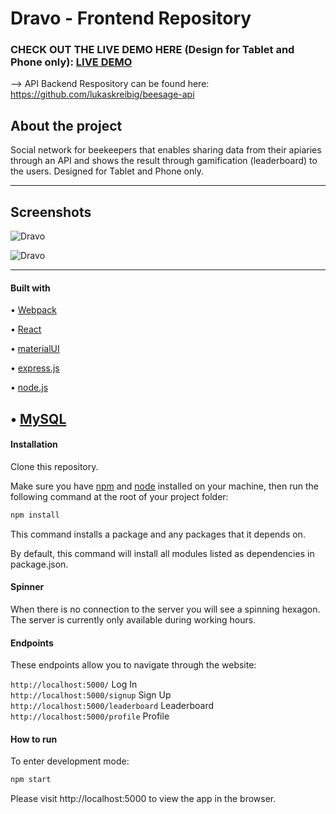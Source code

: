 # Dravo - Frontend Repository

### CHECK OUT THE LIVE DEMO HERE (Design for Tablet and Phone only): [LIVE DEMO](http://202.61.225.240:8080/leaderboard)

--> API Backend Respository can be found here:
https://github.com/lukaskreibig/beesage-api

## About the project

 Social network for beekeepers that enables sharing data from their apiaries through an API and shows the result through gamification (leaderboard) to the users.
 Designed for Tablet and Phone only.
 
---


## Screenshots
 
![Dravo](https://www.lukaskreibig.com/wp-content/uploads/beekeeper-app.png)

![Dravo](https://www.lukaskreibig.com/wp-content/uploads/leaderboard-tablet.png)

---

#### Built with

• [Webpack](https://webpack.js.org/)

• [React](https://reactjs.org/)

• [materialUI](https://material-ui.com/)

• [express.js](https://expressjs.com/de/)

• [node.js](https://nodejs.org/en/)

• [MySQL](https://www.mysql.com/)
---

#### Installation

Clone this repository.

Make sure you have [npm](https://www.npmjs.com/) and [node](https://nodejs.org/en/) installed on your machine, then run the following command at the root of your project folder:

```bash
npm install
```

This command installs a package and any packages that it depends on.

By default, this command will install all modules listed as dependencies in package.json.

#### Spinner

When there is no connection to the server you will see a spinning hexagon. The server is currently only available during working hours.

#### Endpoints

These endpoints allow you to navigate through the website:

`http://localhost:5000/` Log In <br>
`http://localhost:5000/signup` Sign Up <br>
`http://localhost:5000/leaderboard` Leaderboard <br>
`http://localhost:5000/profile` Profile <br>

#### How to run

To enter development mode:

```bash
npm start
```

Please visit http://localhost:5000 to view the app in the browser.
